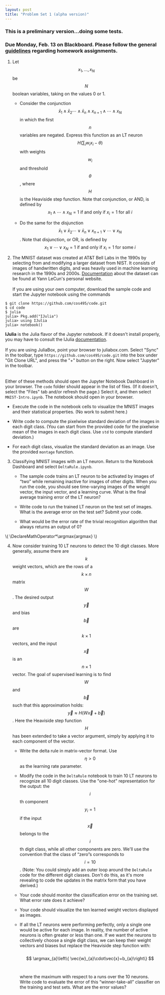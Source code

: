 ```yaml
---
layout: post
title: "Problem Set 1 (alpha version)"
---
```


### This is a preliminary version...doing some tests.

### Due Monday, Feb. 13 on Blackboard. Please follow the general [guidelines](https://cos495.github.io/general/2017/02/06/homework-guidelines.html) regarding homework assignments.


1. Let $$x_{1},…,x_{N}$$ be $$N$$ boolean variables, taking on the values 0 or 1. 
   - Consider the conjunction $$\bar{x}_{1}\wedge\bar{x}_{2}\cdots\wedge\bar{x}_{n}\wedge x_{n+1}\wedge\cdots\wedge x_{N}$$ in which the first $$n$$ variables are negated. Express this function as an LT neuron $$H\left(\sum_{i}w_{i}x_{i}-\theta\right)$$ with weights $$w_{i}$$ and threshold $$\theta$$, where $$H$$ is the Heaviside step function. Note that conjunction, or AND, is defined by $$x_{1}\wedge\cdots\wedge x_{N}=1\text{ if and only if }x_{i}=1\text{ for all }i$$

   - Do the same for the disjunction $$\bar{x}_{1}\vee\bar{x}_{2}\cdots\vee\bar{x}_{n}\vee x_{n+1}\vee\cdots\vee x_{N}$$. Note that disjunction, or OR, is defined by $$x_{1}\vee\cdots\vee x_{N}=1\text{ if and only if }x_{i}=1\text{ for some }i$$

2. The MNIST dataset was created at AT&T Bell Labs in the 1990s by selecting from and modifying a larger dataset from NIST. It consists of images of handwritten digits, and was heavily used in machine learning research in the 1990s and 2000s.  [Documentation](http://yann.lecun.com/exdb/mnist/) about the dataset can be found at Yann LeCun's personal website.
<br><br>
If you are using your own computer, download the sample code and start the Jupyter notebook using the commands
```
$ git clone https://github.com/cos495/code.git
$ cd code
$ julia
julia> Pkg.add("IJulia")
julia> using IJulia
julia> notebook()
```
**IJulia** is the Julia flavor of the Jupyter notebook. If it doesn't install properly, you may have to consult the IJulia [documentation](https://github.com/JuliaLang/IJulia.jl).
<br><br>
If you are using JuliaBox, point your browser to juliabox.com.  Select "Sync" in the toolbar, type `https://github.com/cos495/code.git` into the box under "Git Clone URL", and press the "+" button on the right. Now select "Jupyter" in the toolbar.  
<br><br>
Either of these methods should open the Jupyter Notebook Dashboard in your browser.   The `code` folder should appear in the list of files. (If it doesn't, select the "Files" tab and/or refresh the page.) Select it, and then select `MNIST-Intro.ipynb`. The notebook should open in your browser.
   - Execute the code in the notebook cells to visualize the MNIST images and their statistical properties. (No work to submit here.)
   
   - Write code to compute the pixelwise standard deviation of the images in each digit class.  (You can start from the provided code for the pixelwise mean of the images in each digit class. Use `std` to compute standard deviation.)
   
   - For each digit class, visualize the standard deviation as an image. Use the provided `montage` function. 


3. Classifying MNIST images with an LT neuron.  Return to the Notebook Dashboard and select `DeltaRule.ipynb`.
   - The sample code trains an LT neuron to be activated by images of “two” while remaining inactive for images of other digits. When you run the code, you should see time-varying images of the weight vector, the input vector, and a learning curve. What is the final average training error of the LT neuron? 

   - Write code to run the trained LT neuron on the test set of images. What is the average error on the test set? Submit your code.

   - What would be the error rate of the trivial recognition algorithm that always returns an output of 0?

\\(
\DeclareMathOperator*\argmax{argmax}
\\)

4. Now consider training 10 LT neurons to detect the 10 digit classes. More generally, assume there are $$k$$ weight vectors, which are the rows of a $$k\times n$$ matrix $$W$$. The desired output $$\vec{y}$$ and bias $$\vec{b}$$ are $$k\times 1$$ vectors, and the input $$\vec{x}$$ is an $$n\times 1$$ vector. The goal of supervised learning is to find $$W$$ and $$\vec{b}$$ such that this approximation holds: $$\vec{y}\approx H\left(W\vec{x}+\vec{b}\right)$$. Here the Heaviside step function $$H$$ has been extended to take a vector argument, simply by applying it to each component of the vector. 

   - Write the delta rule in matrix-vector format. Use $$\eta>0$$ as the learning rate parameter.

   - Modify the code in the `DeltaRule` notebook to train 10 LT neurons to recognize all 10 digit classes. Use the "one-hot" representation for the output: the $$i$$th component $$y_{i}=1$$ if the input $$\vec{x}$$ belongs to the $$i$$th digit class, while all other components are zero. We'll use the convention that the class of “zero”s corresponds to $$i=10$$. (Note: You could simply add an outer loop around the `DeltaRule` code for the different digit classes. Don't do this, as it's more revealing to code the updates in the matrix form that you have derived.) 

   - Your code should monitor the classification error on the training set.  What error rate does it achieve?
   
   - Your code should visualize the ten learned weight vectors displayed as images. 

   - If all the LT neurons were performing perfectly, only a single one would be active for each image. In reality, the number of active neurons is often greater or less than one. If we want the neurons to collectively choose a single digit class, we can keep their weight vectors and biases but replace the Heaviside step function with:<br><br>
$$
     \argmax_{a}\left\{ \vec{w}_{a}\cdot\vec{x}+b_{a}\right\}
$$
<br><br>
where the maximum with respect to a runs over the 10 neurons. Write code to evaluate the error of this “winner-take-all” classifier on the training and test sets. What are the error values?

